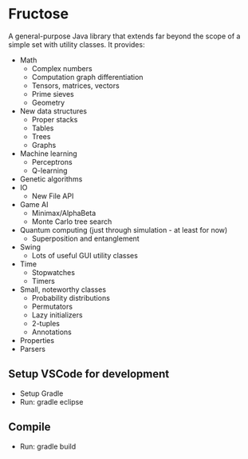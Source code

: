 # Fructose
A general-purpose Java library that extends far beyond the scope of a simple set with utility classes. It provides:

* Math
    * Complex numbers
    * Computation graph differentiation
    * Tensors, matrices, vectors
    * Prime sieves
    * Geometry
* New data structures
    * Proper stacks
    * Tables
    * Trees
    * Graphs
* Machine learning
    * Perceptrons
    * Q-learning
* Genetic algorithms
* IO
    * New File API
* Game AI
    * Minimax/AlphaBeta
    * Monte Carlo tree search
* Quantum computing (just through simulation - at least for now)
    * Superposition and entanglement
* Swing
    * Lots of useful GUI utility classes
* Time
    * Stopwatches
    * Timers
* Small, noteworthy classes
    * Probability distributions
    * Permutators
    * Lazy initializers
    * 2-tuples
    * Annotations
* Properties
* Parsers

## Setup VSCode for development
* Setup Gradle
* Run: gradle eclipse

## Compile
* Run: gradle build